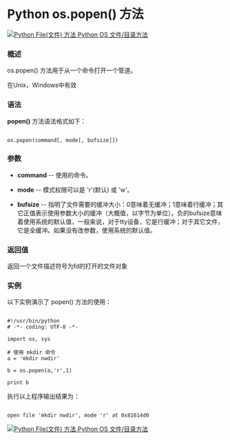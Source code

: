 Python os.popen() 方法
====================

 [![Python File(文件) 方法](../images/up.gif)
 Python OS 文件/目录方法](os-file-methods.html)


  ### 概述

 os.popen() 方法用于从一个命令打开一个管道。

 在Unix，Windows中有效

 ### 语法

 **popen()** 方法语法格式如下：


```

os.popen(command[, mode[, bufsize]])

```

 ### 参数

  * **command** -- 使用的命令。


*  **mode** -- 模式权限可以是 'r'(默认) 或 'w'。


*  **bufsize** -- 指明了文件需要的缓冲大小：0意味着无缓冲；1意味着行缓冲；其它正值表示使用参数大小的缓冲（大概值，以字节为单位）。负的bufsize意味着使用系统的默认值，一般来说，对于tty设备，它是行缓冲；对于其它文件，它是全缓冲。如果没有改参数，使用系统的默认值。


  ### 返回值

 返回一个文件描述符号为fd的打开的文件对象

 ### 实例

 以下实例演示了 popen() 方法的使用：


```

#!/usr/bin/python
# -*- coding: UTF-8 -*-

import os, sys

# 使用 mkdir 命令
a = 'mkdir nwdir'

b = os.popen(a,'r',1)

print b

```

 执行以上程序输出结果为：


```

open file 'mkdir nwdir', mode 'r' at 0x81614d0

```

 [![Python File(文件) 方法](../images/up.gif)
 Python OS 文件/目录方法](os-file-methods.html)
